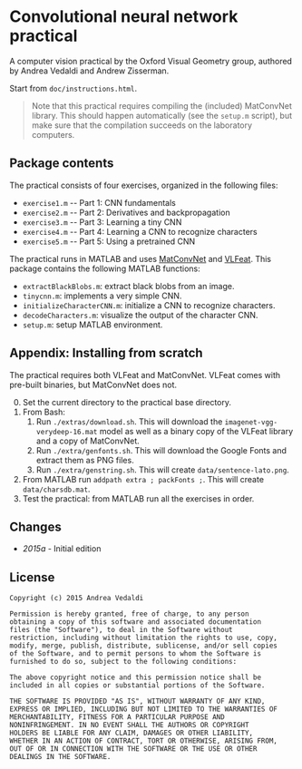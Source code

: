 Convolutional neural network practical
======================================

A computer vision practical by the Oxford Visual Geometry group,
authored by Andrea Vedaldi and Andrew Zisserman.

Start from `doc/instructions.html`.

> Note that this practical requires compiling the (included)
> MatConvNet library. This should happen automatically (see the
> `setup.m` script), but make sure that the compilation succeeds on
> the laboratory computers.

Package contents
----------------

The practical consists of four exercises, organized in the following
files:

* `exercise1.m` -- Part 1: CNN fundamentals
* `exercise2.m` -- Part 2: Derivatives and backpropagation
* `exercise3.m` -- Part 3: Learning a tiny CNN
* `exercise4.m` -- Part 4: Learning a CNN to recognize characters
* `exercise5.m` -- Part 5: Using a pretrained CNN

The practical runs in MATLAB and uses
[MatConvNet](http://www.vlfeat.org/matconvnet) and
[VLFeat](http://www.vlfeat.org). This package contains the following
MATLAB functions:

* `extractBlackBlobs.m`: extract black blobs from an image.
* `tinycnn.m`: implements a very simple CNN.
* `initializeCharacterCNN.m`: initialize a CNN to recognize characters.
* `decodeCharacters.m`: visualize the output of the character CNN.
* `setup.m`: setup MATLAB environment.

Appendix: Installing from scratch
---------------------------------

The practical requires both VLFeat and MatConvNet. VLFeat comes with
pre-built binaries, but MatConvNet does not.

0. Set the current directory to the practical base directory.
1. From Bash:
   1. Run `./extras/download.sh`. This will download the
      `imagenet-vgg-verydeep-16.mat` model as well as a binary
      copy of the VLFeat library and a copy of MatConvNet.
   2. Run `./extra/genfonts.sh`. This will download the Google Fonts
      and extract them as PNG files.
   3. Run `./extra/genstring.sh`. This will create
      `data/sentence-lato.png`.
2. From MATLAB run `addpath extra ; packFonts ;`. This will create
   `data/charsdb.mat`.
3. Test the practical: from MATLAB run all the exercises in order.

Changes
-------

* *2015a* - Initial edition

License
-------

    Copyright (c) 2015 Andrea Vedaldi

    Permission is hereby granted, free of charge, to any person
    obtaining a copy of this software and associated documentation
    files (the "Software"), to deal in the Software without
    restriction, including without limitation the rights to use, copy,
    modify, merge, publish, distribute, sublicense, and/or sell copies
    of the Software, and to permit persons to whom the Software is
    furnished to do so, subject to the following conditions:

    The above copyright notice and this permission notice shall be
    included in all copies or substantial portions of the Software.

    THE SOFTWARE IS PROVIDED "AS IS", WITHOUT WARRANTY OF ANY KIND,
    EXPRESS OR IMPLIED, INCLUDING BUT NOT LIMITED TO THE WARRANTIES OF
    MERCHANTABILITY, FITNESS FOR A PARTICULAR PURPOSE AND
    NONINFRINGEMENT. IN NO EVENT SHALL THE AUTHORS OR COPYRIGHT
    HOLDERS BE LIABLE FOR ANY CLAIM, DAMAGES OR OTHER LIABILITY,
    WHETHER IN AN ACTION OF CONTRACT, TORT OR OTHERWISE, ARISING FROM,
    OUT OF OR IN CONNECTION WITH THE SOFTWARE OR THE USE OR OTHER
    DEALINGS IN THE SOFTWARE.
